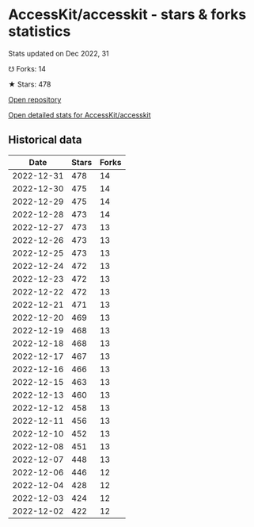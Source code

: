 # AccessKit/accesskit - stars & forks statistics

Stats updated on Dec 2022, 31

☋ Forks: 14

★ Stars: 478

[Open repository](https://github.com/AccessKit/accesskit)

[Open detailed stats for AccessKit/accesskit](https://reviewgithub.com/rep/AccessKit/accesskit)

## Historical data
| Date | Stars | Forks |
|------|-------|-------|
| 2022-12-31 | 478 | 14 | 
| 2022-12-30 | 475 | 14 | 
| 2022-12-29 | 475 | 14 | 
| 2022-12-28 | 473 | 14 | 
| 2022-12-27 | 473 | 13 | 
| 2022-12-26 | 473 | 13 | 
| 2022-12-25 | 473 | 13 | 
| 2022-12-24 | 472 | 13 | 
| 2022-12-23 | 472 | 13 | 
| 2022-12-22 | 472 | 13 | 
| 2022-12-21 | 471 | 13 | 
| 2022-12-20 | 469 | 13 | 
| 2022-12-19 | 468 | 13 | 
| 2022-12-18 | 468 | 13 | 
| 2022-12-17 | 467 | 13 | 
| 2022-12-16 | 466 | 13 | 
| 2022-12-15 | 463 | 13 | 
| 2022-12-13 | 460 | 13 | 
| 2022-12-12 | 458 | 13 | 
| 2022-12-11 | 456 | 13 | 
| 2022-12-10 | 452 | 13 | 
| 2022-12-08 | 451 | 13 | 
| 2022-12-07 | 448 | 13 | 
| 2022-12-06 | 446 | 12 | 
| 2022-12-04 | 428 | 12 | 
| 2022-12-03 | 424 | 12 | 
| 2022-12-02 | 422 | 12 | 

